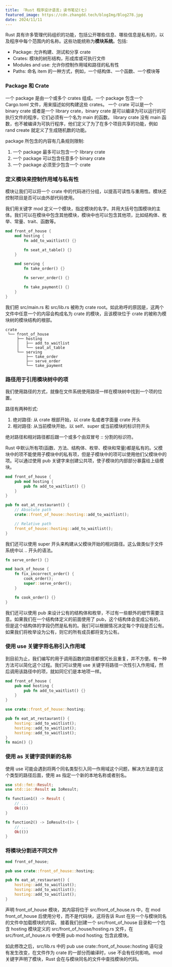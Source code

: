 ```yaml
---
title: 『Rust 程序设计语言』读书笔记(七)
featured_image: https://cdn.zhangdd.tech/blogImg/Blog278.jpg
date: 2024/11/11
---
```

Rust 具有许多管理代码组织的功能，包括公开哪些信息、哪些信息是私有的，以及程序中每个范围内的名称。这些功能统称为**模块系统**。包括: 
- Package: 允许构建、测试和分享 crate
- Crates: 模块的树形结构，形成库或可执行文件
- Modules and use: 允许你控制作用域和路径的私有性
- Paths: 命名 item 的一种方式，例如，一个结构体、一个函数、一个模块等

### Package 和 Crate
一个 package 是由一个或多个 crates 组成。一个 package 包含一个 Cargo.toml 文件，用来描述如何构建这些 crates。
一个 crate 可以是一个 binary crate 或者是一个 library crate，binary crate 是可以编译为可以运行的可执行文件的程序，它们必须有一个名为 main 的函数。
library crate 没有  main 函数，也不被编译为可执行程序，他们定义了为了在多个项目共享的功能，例如 rand create 就定义了生成随机数的功能。

package 所包含的内容有几条规则限制: 
1. 一个 package 最多可以包含一个 library crate
2. 一个 package 可以包含任意多个 binary crate
3. 一个 package 必须至少包含一个 crate

### 定义模块来控制作用域与私有性
模块让我们可以将一个 crate 中的代码进行分组，以提高可读性与重用性。模块还控制项目是否可以由外部代码使用。

我们用关键字 mod 定义一个模块，指定模块的名字。并用大括号包围模块的主体。我们可以在模块中包含其他模块，模块中也可以包含其他项，比如结构体、枚举、常量、trait、函数等。
``` rust
mod front_of_house {
    mod hosting {
        fn add_to_waitlist() {}

        fn seat_at_table() {}
    }

    mod serving {
        fn take_order() {}

        fn server_order() {}

        fn take_payment() {}
    }
}
```

我们把 src/main.rs 和 src/lib.rs 被称为 crate root。如此称呼的原因是，这两个文件中任意一个的内容会构成名为 crate 的模块，且该模块位于 crate 的被称为模块树的模块结构的根部。
``` text
crate
 └── front_of_house
     ├── hosting
     │   ├── add_to_waitlist
     │   └── seat_at_table
     └── serving
         ├── take_order
         ├── serve_order
         └── take_payment
```

### 路径用于引用模块树中的项
我们使用路径的方式，就像在文件系统使用路径一样在模块树中找到一个项的位置。

路径有两种形式: 
1. 绝对路径: 从 crate 根部开始，以 crate 名或者字面量 crate 开头
2. 相对路径: 从当前模块开始，以 self、super 或当前模块的标识符开头

绝对路径和相对路径都后跟一个或多个由双冒号 :: 分割的标识符。

Rust 中默认所有项(函数、方法、结构体、枚举、模块和常量)都是私有的。父模块中的项不能使用子模块中的私有项，但是子模块中的项可以使用他们父模块中的项。可以通过使用 pub 关键字来创建公共项，使子模块的内部部分暴露给上级模块。
``` rust
mod front_of_house {
    pub mod hosting {
        pub fn add_to_waitlist() {}
    }
}

pub fn eat_at_restaurant() {
    // Absolute path
    crate::front_of_house::hosting::add_to_waitlist();

    // Relative path
    front_of_house::hosting::add_to_waitlist();
}
```

我们还可以使用 super 开头来构建从父模块开始的相对路径。这么做类似于文件系统中以 .. 开头的语法。
``` rust
fn serve_order() {}

mod back_of_house {
    fn fix_incorrect_order() {
        cook_order();
        super::serve_order();
    }

    fn cook_order() {}
}
```

我们还可以使用 pub 来设计公有的结构体和枚举，不过有一些额外的细节需要注意。如果我们在一个结构体定义的前面使用了 pub，这个结构体会变成公有的，但是这个结构体的字段仍然是私有的。我们可以根据情况决定每个字段是否公有。如果我们将枚举设为公有，则它的所有成员都将变为公有。

### 使用 use 关键字将名称引入作用域
到目前为止，我们编写的用于调用函数的路径都很冗长且重复，并不方便。有一种方法可以简化这个过程。我们可以使用 use 关键字将路径一次性引入作用域，然后调用该路径中的项，就如同它们是本地项一样。
``` rust
mod front_of_house {
    pub mod hosting {
        pub fn add_to_waitlist() {}
    }
}

use crate::front_of_house::hosting;

pub fn eat_at_restaurant() {
    hosting::add_to_waitlist();
    hosting::add_to_waitlist();
    hosting::add_to_waitlist();
}
fn main() {}
```

### 使用 as 关键字提供新的名称
使用 use 可能会遇到将两个同名类型引入同一作用域这个问题，解决方法是在这个类型的路径后面，使用 as 指定一个新的本地名称或者别名。
``` rust
use std::fmt::Result;
use std::io::Result as IoResult;

fn function1() -> Result {
    // ...
    Ok(())
}

fn function2() -> IoResult<()> {
    // ...
    Ok(())
}
```

### 将模块分割进不同文件
``` rust
mod front_of_house;

pub use crate::front_of_house::hosting;

pub fn eat_at_restaurant() {
    hosting::add_to_waitlist();
    hosting::add_to_waitlist();
    hosting::add_to_waitlist();
}
```
声明 front_of_house 模块，其内容将位于 src/front_of_house.rs 中，在 mod front_of_house 后使用分号，而不是代码块，这将告诉 Rust 在另一个与模块同名的文件中加载模块的内容。
接着我们创建一个 src/front_of_house 目录和一个包含 hosting 模块定义的 src/front_of_house/hosting.rs 文件，在 src/front_of_house.rs 中使用 pub mod hosting; 包含此模块。

如此修改之后，src/lib.rs 中的 pub use crate::front_of_house::hosting 语句没有发生改变，在文件作为 crate 的一部分而编译时，use 不会有任何影响。mod 关键字声明了模块，Rust 会在与模块同名的文件中查找模块的代码。